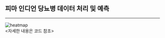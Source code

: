 ## 피마 인디언 당뇨병 데이터 처리 및 예측
----  
![heatmap](https://user-images.githubusercontent.com/73810942/157804227-a7719eca-9ad0-43fe-98ff-d2080efd67ea.PNG)  
<자세한 내용은 코드 참조>
